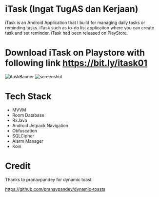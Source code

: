 # iTask (Ingat TugAS dan Kerjaan)

iTask is an Android Application that I build for managing daily tasks or reminding tasks. iTask such as to-do list application where you can create task and set reminder. iTask had been released on PlayStore.

# Download iTask on Playstore with following link https://bit.ly/itask01

![itaskBanner](https://github.com/moha-sihab/Itask/blob/master/Feature%20graphic%20-%20itask.jpg?raw=true)
![screenshot](https://github.com/moha-sihab/Itask/blob/master/github.jpg?raw=true)

# Tech Stack
- MVVM 
- Room Database
- RxJava
- Android Jetpack Navigation
- Obfuscation
- SQLCipher 
- Alarm Manager
- Koin

# Credit

Thanks to pranavpandey for dynamic toast

https://github.com/pranavpandey/dynamic-toasts
 
